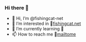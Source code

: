 ### Hi there 👋

- 👋 Hi, I’m @fishingcat-net
- 👀 I’m interested in 👀[fishingcat.net](https://fishingcat.net)
- 🌱 I’m currently learning 🌱
- 📫 How to reach me 📧[mailtome](mailto:hello@fishingcat.net,pm@fishingcat.net,pm2@fishingcat.net)

<!--
**fishingcat-net/fishingcat-net** is a ✨ _special_ ✨ repository because its `README.md` (this file) appears on your GitHub profile.

Here are some ideas to get you started:

- 🔭 I’m currently working on ...
- 🌱 I’m currently learning ...
- 👯 I’m looking to collaborate on ...
- 🤔 I’m looking for help with ...
- 💬 Ask me about ...
- 📫 How to reach me: ...
- 😄 Pronouns: ...
- ⚡ Fun fact: ...
-->

